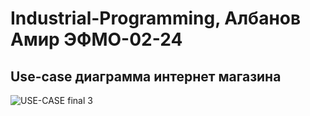 # Industrial-Programming, Албанов Амир ЭФМО-02-24
## Use-case диаграмма интернет магазина
![USE-CASE final 3](https://github.com/user-attachments/assets/76db8557-3248-40bd-b929-77e56c669ff6)





